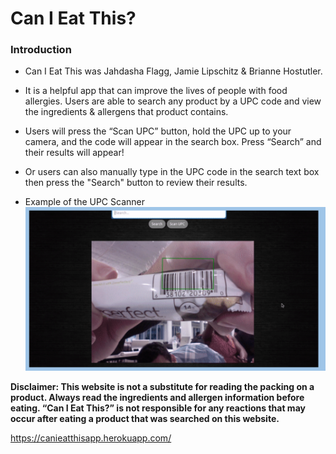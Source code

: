 # Can I Eat This?

### Introduction

* Can I Eat This was Jahdasha Flagg, Jamie Lipschitz & Brianne Hostutler.
* It is a helpful app that can improve the lives of people with food allergies. Users are able to search any product by a UPC code and view the ingredients & allergens that product contains.
* Users will press the “Scan UPC” button, hold the UPC up to your camera, and the code will appear in the search box. Press “Search” and their results will appear!
* Or users can also manually type in the UPC code in the search text box then press the "Search" button to review their results.

* Example of the UPC Scanner
![ScreenShot](img-for-readme/scanner.png "UPC Scanner")


**Disclaimer: This website is not a substitute for reading the packing on a product. Always read the ingredients and allergen information before eating. “Can I Eat This?” is not responsible for any reactions that may occur after eating a product that was searched on this website.**


https://canieatthisapp.herokuapp.com/
